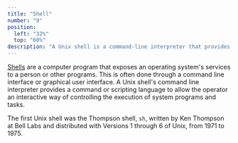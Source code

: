 ```yaml
---
title: "Shell"
number: "9"
position:
  left: "32%"
  top: "60%"
description: "A Unix shell is a command-line interpreter that provides a command line user interface for Unix-like operating systems."
---
```


[Shells](https://en.wikipedia.org/wiki/Shell_(computing)) are a computer program that exposes an operating
system's services to a person or other programs. This is often done through a command line interface or graphical
user interface.
A Unix shell's command line interpreter provides a command or scripting language to allow the operator
an interactive way of controlling the execution of system
programs and tasks.

The first Unix shell was the Thompson shell, `sh`, written by Ken Thompson at Bell Labs and distributed
with Versions 1 through 6 of Unix, from 1971 to 1975.
